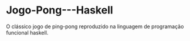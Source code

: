 # Jogo-Pong---Haskell
O clássico jogo de ping-pong reproduzido na linguagem de programação funcional haskell.
